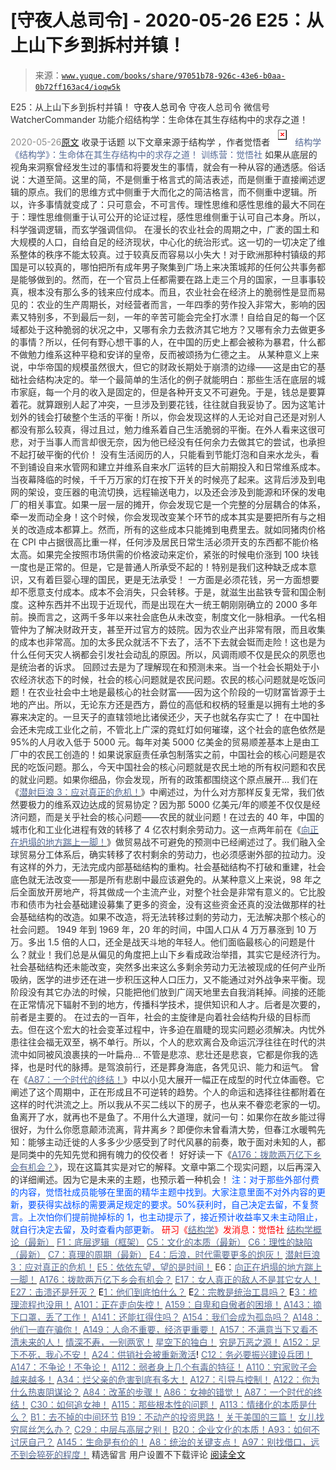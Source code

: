 # [守夜人总司令] - 2020-05-26 E25：从上山下乡到拆村并镇！

> 来源：[`www.yuque.com/books/share/97051b78-926c-43e6-b0aa-0b72ff163ac4/ioqw5k`](https://www.yuque.com/books/share/97051b78-926c-43e6-b0aa-0b72ff163ac4/ioqw5k)

<ne-p id="520f42f3293818f927861ebbd5b15da4_p_0" data-lake-id="520f42f3293818f927861ebbd5b15da4_p_0"><ne-text id="udb8b3a18" style="color: rgb(51, 51, 51);">E25：从上山下乡到拆村并镇！</ne-text></ne-p> <ne-p id="cf8475a94d90ab8c6e2a73eaef074639" data-lake-id="cf8475a94d90ab8c6e2a73eaef074639"><ne-text id="u12c5966f" ne-fontsize="14">守夜人总司令</ne-text></ne-p> <ne-p id="04e549db0a848e924335e7414127838c" data-lake-id="04e549db0a848e924335e7414127838c"><ne-text id="ud7a0fff7" ne-fontsize="14" ne-bold="true" style="color: rgb(51, 51, 51);">守夜人总司令</ne-text></ne-p> <ne-p id="3e360c7ed76b5abd1e81f1c7e32c25a7" data-lake-id="3e360c7ed76b5abd1e81f1c7e32c25a7"><ne-text id="uf485be0b" ne-fontsize="14" style="color: rgb(51, 51, 51);">微信号</ne-text><ne-text id="u39f474cf" ne-fontsize="14" style="color: rgb(51, 51, 51);">WatcherCommander</ne-text></ne-p> <ne-p id="1988627658ad07402fc3ed52fa5e97a7" data-lake-id="1988627658ad07402fc3ed52fa5e97a7"><ne-text id="u6b7ea17c" ne-fontsize="14" style="color: rgb(51, 51, 51);">功能介绍</ne-text><ne-text id="u479b5154" ne-fontsize="14" style="color: rgb(51, 51, 51);">结构学：生命体在其生存结构中的求存之道！</ne-text></ne-p> <ne-p id="36c6309b3575306182539cc0338554d5" data-lake-id="36c6309b3575306182539cc0338554d5"><ne-text id="u2b02ff01" style="color: rgb(140, 140, 140);">2020-05-26</ne-text>[<ne-text id="u5d477801" ne-fontsize="14">原文</ne-text>](https://mp.weixin.qq.com/s?__biz=MzAxNDk1NjI2Mw==&mid=2247485253&idx=1&sn=172cfde4eed0b0be387948c45db6e897&chksm=9b8a24cdacfdaddbf6564db42f7b16c7d172cb7f97c6a66b92193bcb13402c7628274eba1232&scene=27#wechat_redirect&cpage=211)</ne-p> <ne-p id="bb945f62e17fbca284c8ec0c62bbdb97" data-lake-id="bb945f62e17fbca284c8ec0c62bbdb97"><ne-text id="u5a02a742" style="color: rgb(51, 51, 51);">收录于话题</ne-text></ne-p> <ne-p id="2ac486a557bed7c1ecb953d72c51150f" data-lake-id="2ac486a557bed7c1ecb953d72c51150f"><ne-text id="ua6d062ce" ne-fontsize="14" style="color: rgb(51, 51, 51);">以下文章来源于结构学 ，作者觉悟者</ne-text></ne-p> <ne-p id="fc705516090f2d908bd23e6d15426068" data-lake-id="fc705516090f2d908bd23e6d15426068"><ne-card data-card-name="image" data-card-type="inline" id="QI2p8" ne-fontsize="14" data-event-boundary="card" style="color: rgb(87, 107, 149);">![](img/c75ac1601bbc1f959bea02ce1689be86.png)  <ne-p id="8765b4484c3c2efd57d07af6a08157b7" data-lake-id="8765b4484c3c2efd57d07af6a08157b7"><ne-text id="uc1bdce43" style="color: rgb(87, 107, 149);">结构学</ne-text></ne-p> <ne-p id="663f95227630e7c27315ce89824bb0d3" data-lake-id="663f95227630e7c27315ce89824bb0d3"><ne-text id="u9255160b" style="color: rgb(87, 107, 149);">《结构学》：生命体在其生存结构中的求存之道！ 训练营：觉悟社</ne-text></ne-p> <ne-p id="157cd2b0ad0da5e58fcb928d2f947478" data-lake-id="157cd2b0ad0da5e58fcb928d2f947478"><ne-text id="ua2fe8bc7" style="color: rgb(51, 51, 51);">如果从底层的视角来洞察曾经发生过的事情和将要发生的事情，就会有一种从容的通透感。俗话说：大道至简。这里的简，不是侧重于格言式的简洁表述，而是侧重于直接阐述逻辑的原点。我们的思维方式中侧重于大而化之的简洁格言，而不侧重中逻辑。所以，许多事情就变成了：只可意会，不可言传。理性思维和感性思维的最大不同在于：理性思维侧重于认可公开的论证过程，感性思维侧重于认可自己本身。所以，科学强调逻辑，而玄学强调信仰。</ne-text></ne-p> <ne-p id="43e768282c13d2bdbf15677fa4fdcb75" data-lake-id="43e768282c13d2bdbf15677fa4fdcb75"><ne-text id="ud267ab3f" style="color: rgb(51, 51, 51);">在漫长的农业社会的周期之中，广袤的国土和大规模的人口，自给自足的经济现状，中心化的统治形式。这一切的一切决定了维系整体的秩序不能太较真。过于较真反而容易以小失大！对于欧洲那种村镇级的邦国是可以较真的，哪怕把所有成年男子聚集到广场上来决策城邦的任何公共事务都是能够做到的。然而，在一个官员上任都需要在路上走三个月的国家，一旦事事较真，根本没有那么多的钱来应付成本。而且，农业社会在经济上的脆弱性是显而易见的：农业的生产周期长，对经营者而言，一年四季的劳作投入非常大，影响的因素又特别多，不到最后一刻，一年的辛苦可能会完全打水漂！自给自足的每一个区域都处于这种脆弱的状况之中，又哪有余力去救济其它地方？又哪有余力去做更多的事情？所以，任何有野心想干事的人，在中国的历史上都会被称为暴君，什么都不做勉力维系这种平稳和安详的皇帝，反而被颂扬为仁德之主。</ne-text></ne-p> <ne-p id="37aec9c278df6193eb74aaffdfb34010" data-lake-id="37aec9c278df6193eb74aaffdfb34010"><ne-text id="ud5060567" style="color: rgb(51, 51, 51);">从某种意义上来说，中华帝国的规模虽然很大，但它的财政长期处于崩溃的边缘——这是由它的基础社会结构决定的。举一个最简单的生活化的例子就能明白：那些生活在底层的城市家庭，每一个月的收入是固定的，但是各种开支又不可避免。于是，钱总是要算着花。就算跟别人起了冲突，一旦涉及到要花钱，往往就自我妥协了。因为这笔计划外的钱会打破整个生活的平衡！所以，你会发现这样的人无论对自己还是对别人都没有那么较真，得过且过，勉力维系着自己生活脆弱的平衡。在外人看来这很可悲，对于当事人而言却很无奈，因为他已经没有任何余力去做其它的尝试，也承担不起打破平衡的代价！</ne-text></ne-p> <ne-p id="76b7814aa97553435355887f39608438" data-lake-id="76b7814aa97553435355887f39608438"><ne-text id="u8f22f673" style="color: rgb(51, 51, 51);">没有生活阅历的人，只能看到节能灯泡和自来水龙头，看不到铺设自来水管网和建立并维系自来水厂运转的巨大前期投入和日常维系成本。当夜幕降临的时候，千千万万家的灯在按下开关的时候亮了起来。这背后涉及到电网的架设，变压器的电流切换，远程输送电力，以及还会涉及到能源和环保的发电厂的相关事宜。如果一层一层的摊开，你会发现它是一个完整的分层耦合的体系，牵一发而动全身！这个时候，你会发现改变某个环节的成本其实是要把所有与之相关的改造成本都算上。然而，所有的这些成本只能摊到电费里去。就如同猪肉价格在 CPI 中占据很高比重一样，任何涉及居民日常生活必须开支的东西都不能价格太高。如果完全按照市场供需的价格波动来定价，紧张的时候电价涨到 100 块钱一度也是正常的。但是，它是普通人所承受不起的！特别是我们这种缺乏成本意识，又有着巨婴心理的国民，更是无法承受！</ne-text></ne-p> <ne-p id="f749c8b51b6d0464d1628d1373f3dabd" data-lake-id="f749c8b51b6d0464d1628d1373f3dabd"><ne-text id="u67a8f9c5" style="color: rgb(51, 51, 51);">一方面是必须花钱，另一方面想要却不愿意支付成本。成本不会消失，只会转移。于是，就滋生出盐铁专营和国企制度。这种东西并不出现于近现代，而是出现在大一统王朝刚刚确立的 2000 多年前。换而言之，这两千多年以来社会底色从未改变，制度文化一脉相承。一代名相管仲为了解决财政开支，甚至开过官方的妓院。因为农业产出非常有限，而且收集的成本也非常高。加的太多民众就活不下去了，活不下去就会铤而走险！这也是为什么任何天灾人祸都会引发社会动乱的原因。所以，风调雨顺不仅是民众的夙愿也是统治者的诉求。</ne-text></ne-p> <ne-p id="09f975392b3ec84058d9f81b26853eec" data-lake-id="09f975392b3ec84058d9f81b26853eec"><ne-text id="u2dbe3975" style="color: rgb(51, 51, 51);">回顾过去是为了理解现在和预测未来。当一个社会长期处于小农经济状态下的时候，社会的核心问题就是农民问题。农民的核心问题就是吃饭问题！在农业社会中土地是最核心的社会财富——因为这个阶段的一切财富皆源于土地的产出。所以，无论东方还是西方，爵位的高低和权柄的轻重是以拥有土地的多寡来决定的。一旦天子的直辖领地比诸侯还少，天子也就名存实亡了！</ne-text></ne-p> <ne-p id="7ea56e7c7ed29960a1faf3e7eaf04cea" data-lake-id="7ea56e7c7ed29960a1faf3e7eaf04cea"><ne-text id="u2f8aef6d" style="color: rgb(51, 51, 51);">在中国社会还未完成工业化之前，不管北上广深的霓虹灯如何璀璨，这个社会的底色依然是 95%的人月收入低于 5000 元。每年对美 5000 亿美金的贸易顺差基本上是由工厂中的农民工创造的！如果说家庭责任承包制落实之前，中国社会的核心问题是农民的吃饭问题。那么，今天中国社会的核心问题就是农民土地的所有权问题和农民的就业问题。如果你细品，你会发现，所有的政策都围绕这个原点展开…</ne-text></ne-p> <ne-p id="b8bfbe9b3d309888a1bc135119e7dd1c" data-lake-id="b8bfbe9b3d309888a1bc135119e7dd1c"><ne-text id="ud5006e0b" style="color: rgb(51, 51, 51);">我们在《</ne-text>[<ne-text id="u51c257b0" style="color: rgb(87, 107, 149);">潜射巨浪 3：应对真正的危机！</ne-text>](http://mp.weixin.qq.com/s?__biz=MzAxNDk1NjI2Mw==&mid=2247485199&idx=1&sn=aba0a12dad3ec2d04e267645968b7cb1&chksm=9b8a2487acfdad910b880c358c1f6754e5ba01eb7eadfe70b45c2d1c9ec161d20151df4b1f2e&scene=21#wechat_redirect)<ne-text id="u0fcf44d0" style="color: rgb(51, 51, 51);">》中阐述过，为什么对方那样反复无常，我们依然要极力的维系双边达成的贸易协定？因为那 5000 亿美元/年的顺差不仅仅是经济问题，而是关乎社会的核心问题——农民的就业问题！在过去的 40 年，中国的城市化和工业化进程有效的转移了 4 亿农村剩余劳动力。这一点两年前在《</ne-text>[<ne-text id="u202e92cf" style="color: rgb(87, 107, 149);">向正在坍塌的地方踹上一脚！</ne-text>](http://mp.weixin.qq.com/s?__biz=MzIzMDYwOTM0Mg==&mid=2247483766&idx=1&sn=b17f66fe5f8fd77d3c27c8bc60eb8c8a&chksm=e8b199a7dfc610b1ddcced086ff6d2be69354b7feeef60c0e508d56dd4fd54ee9660483cf5bb&scene=21#wechat_redirect)<ne-text id="u4a8a8416" style="color: rgb(51, 51, 51);">》做贸易战不可避免的预测中已经阐述过了。我们融入全球贸易分工体系后，确实转移了农村剩余的劳动力，也必须感谢外部的拉动力。没有这样的外力，无法完成内部基础结构的重构。社会基础结构不打破和重建，社会底色就无法改变——那是所有悲剧中最应该避免的。从某种意义上来说，98 年之后全面放开房地产，将其做成一个主流产业，对整个社会是非常有意义的。它比股市和债市为社会基础建设募集了更多的资金，没有这些资金还真的没法做那样的社会基础结构的改造。如果不改造，将无法转移过剩的劳动力，无法解决那个核心的社会问题。</ne-text></ne-p> <ne-p id="94a1c336507f3b4c02a303d446d18317" data-lake-id="94a1c336507f3b4c02a303d446d18317"><ne-text id="uc14b61b7" style="color: rgb(51, 51, 51);">1949 年到 1969 年，20 年的时间，中国人口从 4 万万暴涨到 10 万万。多出 1.5 倍的人口，还全是战天斗地的年轻人。他们面临最核心的问题是什么？就业！我们总是从偏见的角度把上山下乡看成政治举措，其实它是经济行为。社会基础结构还未能改变，突然多出来这么多剩余劳动力无法被现成的任何产业所吸纳，医学的进步还在进一步积压这种人口压力，又不能通过对外战争来平衡。现阶段没有其它办法的时候，只能把他们放到广阔天地里去自我消耗掉。间接的还能在正常情况下辐射不到的地方，传播科学技术，提供知识和人才。后者是次要的，前者是主要的。</ne-text></ne-p> <ne-p id="9402318be8f733357e9a0ec183148f73" data-lake-id="9402318be8f733357e9a0ec183148f73"><ne-text id="ua3b95fbf" style="color: rgb(51, 51, 51);">在过去的一百年，社会的主旋律是向着社会结构升级的目标而去。但在这个宏大的社会变革过程中，许多迫在眉睫的现实问题必须解决。内忧外患往往会福无双至，祸不单行。所以，个人的悲欢离合及命运沉浮往往在时代的洪流中如同被风浪裹挟的一叶扁舟… 不管是悲凉、悲壮还是悲哀，它都是你我的选择，也是时代的脉搏。是驾浪前行，还是葬身海底，各凭见识、能力和运气。</ne-text></ne-p> <ne-p id="1397450d7af8c8a971b24b0436678e07" data-lake-id="1397450d7af8c8a971b24b0436678e07"><ne-text id="u342ef7ca" style="color: rgb(51, 51, 51);">曾在《</ne-text>[<ne-text id="uded3b7c7" style="color: rgb(87, 107, 149);">A87：一个时代的终结！</ne-text>](http://mp.weixin.qq.com/s?__biz=MzAxNDk1NjI2Mw==&mid=2247484762&idx=1&sn=d662f3af14db0c25fa540a7a2ddcd9c7&chksm=9b8a26d2acfdafc45a58be632dd4ca60b92b89f4863b60d6e1a8b6790ee3590878cb1669209a&scene=21#wechat_redirect)<ne-text id="u6f4f323a" style="color: rgb(51, 51, 51);">》中以小见大展开一幅正在成型的时代立体画卷。它阐述了这个周期中，正在形成且不可逆转的趋势。个人的命运和选择往往都附着在这样的时代洪流之上。所以我从不买二线以下的房子，也从来不眷恋老家的一切。鱼离开了水，就再也不是鱼了。不用什么大道理，就问一句：如果你在故乡能过得很好，为什么你愿意颠沛流离，背井离乡？即便你未曾看清大势，但春江水暖鸭先知：能够主动迁徙的人多多少少感受到了时代风暴的前奏，敢于面对未知的人，都是同类中的先知先觉和拥有魄力的佼佼者！</ne-text></ne-p> <ne-p id="1ad5129c981b035366993edd93fbafa5" data-lake-id="1ad5129c981b035366993edd93fbafa5"><ne-text id="u93d49c3b" style="color: rgb(51, 51, 51);">好好读一下《</ne-text>[<ne-text id="u7f8a977c" style="color: rgb(87, 107, 149);">A176：拨款两万亿下乡会有机会？</ne-text>](http://mp.weixin.qq.com/s?__biz=MzAxNDk1NjI2Mw==&mid=2247485240&idx=1&sn=105505b186556162978e3785d2dd97fe&chksm=9b8a24b0acfdada68d2d4ae346498a4c602387990d855088978737809b953d7e368be83a4836&scene=21#wechat_redirect)<ne-text id="u0016fbb9" style="color: rgb(51, 51, 51);">》，现在这篇其实是对它的解释。文章中第二个现实问题，以后再深入的详细阐述。因为它是未来的主题，也预示着一种机会！</ne-text></ne-p> <ne-p id="c1cde9955dfd7571cb5be9019f6a657d" data-lake-id="c1cde9955dfd7571cb5be9019f6a657d"><ne-text id="u3836d2a6" ne-fontsize="13" style="color: rgb(0, 82, 255);">注：对于那些外部付费的内容，觉悟社成员能够在里面的精华主题中找到。大家注意里面不对外内容的更新，要获得实战标的需要满足规定的要求。50%获利时，自己决定去留，不复赘言。上次怕你们提前抛掉标的 1，也主动提示了，接近预计收益率又未主动阻止，就自行决定去留，及时查看内部更新。</ne-text></ne-p> <ne-p id="9f88561c872fc68bad49ba24c21bb448" data-lake-id="9f88561c872fc68bad49ba24c21bb448" ne-alignment="center"><ne-text id="u1a58fd12" style="color: rgb(255, 0, 0);">研习《</ne-text>[<ne-text id="uc628ea3c" style="color: rgb(87, 107, 149);">结构学</ne-text>](https://mp.weixin.qq.com/mp/appmsgalbum?action=getalbum&album_id=1318317199878225920&__biz=MzAxNDk1NjI2Mw==#wechat_redirect)<ne-text id="u3987ac9a" style="color: rgb(255, 0, 0);">》发消息</ne-text><ne-text id="u2bd1ae66" ne-bold="true" style="color: rgb(255, 0, 0);">：觉悟社</ne-text></ne-p>  <ne-p id="5c234f73dc63c06fd893977b8208dec4" data-lake-id="5c234f73dc63c06fd893977b8208dec4" ne-alignment="center"><ne-card data-card-name="image" data-card-type="inline" id="OMHle" data-event-boundary="card" style="color: rgb(51, 51, 51);"><ne-p id="75cda72164061ec23aedf30db8aa3254" data-lake-id="75cda72164061ec23aedf30db8aa3254">[<ne-text id="u7f0a2739" style="color: rgb(87, 107, 149);">结构学概论（最新）</ne-text>](http://mp.weixin.qq.com/s?__biz=MzAxNDk1NjI2Mw==&mid=2247485167&idx=1&sn=d5e962eff4a8e9770c83bc87d19d07f3&chksm=9b8a2567acfdac7154f7a62996dca874e5d186b44f3d120dcb633760318788c42d304e325313&scene=21#wechat_redirect)</ne-p> <ne-p id="61a6b4ec44b7734a2309a966132d8b66" data-lake-id="61a6b4ec44b7734a2309a966132d8b66">[<ne-text id="ub3e11064" style="color: rgb(87, 107, 149);">F1：底层逻辑（框架）</ne-text>](http://mp.weixin.qq.com/s?__biz=MzAxNDk1NjI2Mw==&mid=2247485072&idx=1&sn=83d919c9e3bf71d25978a97c8d4c8aa6&chksm=9b8a2518acfdac0ea8a0f84382cc7c0a26d1ac3664d76c6365aee67ac4ebcac1bf280c060249&scene=21#wechat_redirect)</ne-p> <ne-p id="8fc22c92a97eb5be1df3c8df140ad390" data-lake-id="8fc22c92a97eb5be1df3c8df140ad390">[<ne-text id="udeff7f12" style="color: rgb(87, 107, 149);">C5：文化的本质（最新）</ne-text>](http://mp.weixin.qq.com/s?__biz=MzAxNDk1NjI2Mw==&mid=2247485176&idx=1&sn=edd2d2664617b856f73da27471529eb6&chksm=9b8a2570acfdac66a9ad0160a17afd9e23a687bc0be9b7517602aaf3fa126c5d785bcead0da7&scene=21#wechat_redirect)</ne-p> <ne-p id="a77d39a34e86457fc2586beb2756515e" data-lake-id="a77d39a34e86457fc2586beb2756515e">[<ne-text id="u59c5af40" style="color: rgb(87, 107, 149);">C6：理性的缺陷（最新）</ne-text>](http://mp.weixin.qq.com/s?__biz=MzAxNDk1NjI2Mw==&mid=2247485088&idx=1&sn=dc240d68dabbc3fbaa9897c63128e439&chksm=9b8a2528acfdac3e2ed7d1fff93035fb458ffdde98085ac6cfcd64bd53c9b8492733341b88ca&scene=21#wechat_redirect)</ne-p> <ne-p id="32082f40d41cbb45e9ae389be04bf5df" data-lake-id="32082f40d41cbb45e9ae389be04bf5df">[<ne-text id="u32c85f96" style="color: rgb(87, 107, 149);">C7：真理的周期（最新）</ne-text>](http://mp.weixin.qq.com/s?__biz=MzAxNDk1NjI2Mw==&mid=2247485125&idx=1&sn=724eac40812de46a36c36a423d100223&chksm=9b8a254dacfdac5b81e40465e73885bad2944e5115cd3c3fd5564b139fff62d8d15465bdc614&scene=21#wechat_redirect)</ne-p> <ne-p id="2cc6ba06f802941f4c3ff2fff2b7501c" data-lake-id="2cc6ba06f802941f4c3ff2fff2b7501c">[<ne-text id="uf9389bc9" style="color: rgb(87, 107, 149);">E4：后浪，时代需要更多的炮灰！</ne-text>](http://mp.weixin.qq.com/s?__biz=MzAxNDk1NjI2Mw==&mid=2247485174&idx=1&sn=e3a702db58f3c2ec0d06b89f8435c73a&chksm=9b8a257eacfdac680d37903d2d05385f5c9401c189321cc109c96b1063e9753c8498d1553f72&scene=21#wechat_redirect)</ne-p> <ne-p id="83127ec377159a63400f33c5c4cb629f" data-lake-id="83127ec377159a63400f33c5c4cb629f">[<ne-text id="ud91f6211" style="color: rgb(87, 107, 149);">潜射巨浪 3：应对真正的危机！</ne-text>](http://mp.weixin.qq.com/s?__biz=MzAxNDk1NjI2Mw==&mid=2247485199&idx=1&sn=aba0a12dad3ec2d04e267645968b7cb1&chksm=9b8a2487acfdad910b880c358c1f6754e5ba01eb7eadfe70b45c2d1c9ec161d20151df4b1f2e&scene=21#wechat_redirect)</ne-p> <ne-p id="2ab666529a108800d0a8fb3d0b403714" data-lake-id="2ab666529a108800d0a8fb3d0b403714">[<ne-text id="u50a4a4bd" style="color: rgb(87, 107, 149);">E5：依依东望，望的是时间！</ne-text>](http://mp.weixin.qq.com/s?__biz=MzIzMDYwOTM0Mg==&mid=2247483860&idx=1&sn=b5b01ae82ff764ce2806251e3f2a809f&chksm=e8b19905dfc61013607735eb7782299c9a4d7a39a8b15a7b46182ef20eda3ffe9f6ed6337e1f&scene=21#wechat_redirect)</ne-p> <ne-p id="240640678a10e3e87cb771ed3b40724a" data-lake-id="240640678a10e3e87cb771ed3b40724a"><ne-text id="u2876a525" style="color: rgb(51, 51, 51);">E6：</ne-text>[<ne-text id="u01e87240" style="color: rgb(87, 107, 149);">向正在坍塌的地方踹上一脚！</ne-text>](http://mp.weixin.qq.com/s?__biz=MzAxNDk1NjI2Mw==&mid=2247483789&idx=1&sn=5e44b7b524c3dc4bb7705f49ed0a44a3&chksm=9b8a2205acfdab139e4b1d44ef6702b09c9fbf79505340205d13fbdaa33207a997f54bee0e97&scene=21#wechat_redirect)</ne-p> <ne-p id="f6d693aa909fc9372289bb8ebdfdec4a" data-lake-id="f6d693aa909fc9372289bb8ebdfdec4a">[<ne-text id="ub985f64a" style="color: rgb(87, 107, 149);">A176：拨款两万亿下乡会有机会？</ne-text>](http://mp.weixin.qq.com/s?__biz=MzAxNDk1NjI2Mw==&mid=2247485240&idx=1&sn=105505b186556162978e3785d2dd97fe&chksm=9b8a24b0acfdada68d2d4ae346498a4c602387990d855088978737809b953d7e368be83a4836&scene=21#wechat_redirect)</ne-p> <ne-p id="dc781be5d3a247982807702db1ee362a" data-lake-id="dc781be5d3a247982807702db1ee362a">[<ne-text id="ue0fc19cf" style="color: rgb(87, 107, 149);">E17：女人真正的敌人不是其它女人！</ne-text>](http://mp.weixin.qq.com/s?__biz=MzAxNDk1NjI2Mw==&mid=2247485246&idx=1&sn=e0a9e2bac3f9bc5122895e854b7d597a&chksm=9b8a24b6acfdada017380e476dc7faaf80b57b95b2bb8eb7b8ab61d0b04f5dd46850f7af81e3&scene=21#wechat_redirect)</ne-p> <ne-p id="2d4255e0d11e45aa07d4e6dd1ff6cb0f" data-lake-id="2d4255e0d11e45aa07d4e6dd1ff6cb0f">[<ne-text id="ub3338c8c" style="color: rgb(87, 107, 149);">E27：击溃还是歼灭？</ne-text>](http://mp.weixin.qq.com/s?__biz=MzAxNDk1NjI2Mw==&mid=2247485068&idx=1&sn=2b373ea4eefcf1b09885327f1a71579c&chksm=9b8a2504acfdac128793e9562414dc6898813182021afefdb73c3ea788e0a998af0ed02fe173&scene=21#wechat_redirect)</ne-p> <ne-p id="fa25307d1acf04f54cc656686a0f2d79" data-lake-id="fa25307d1acf04f54cc656686a0f2d79"><ne-text id="uc577aafe" style="color: rgb(11, 1, 20);">E</ne-text>[<ne-text id="ub8062205" style="color: rgb(87, 107, 149);">1：他们到底怕什么？</ne-text>](http://mp.weixin.qq.com/s?__biz=MzAxNDk1NjI2Mw==&mid=2247483898&idx=1&sn=1b0a50386e9e89d2750dec717236f0aa&chksm=9b8a2272acfdab64235b35ee5e91b8cac6172144207251636e1345fc570aa1601f59eff7f442&scene=21#wechat_redirect)</ne-p> <ne-p id="7487a44c8a77a3c9e50959d3550c9742" data-lake-id="7487a44c8a77a3c9e50959d3550c9742"><ne-text id="ufd535ceb" style="color: rgb(11, 1, 20);">E</ne-text>[<ne-text id="u9448d49e" style="color: rgb(87, 107, 149);">2：宗教是统治工具吗？</ne-text>](http://mp.weixin.qq.com/s?__biz=MzAxNDk1NjI2Mw==&mid=2247483901&idx=1&sn=f5d9f8c7bd84370c79adae921351e813&chksm=9b8a2275acfdab63fde093d76ff82e01d0e2fd43ea675f77fd17fd51a15873d4d10499f5338d&scene=21#wechat_redirect)</ne-p> <ne-p id="e8151e4a83e651a9e81d8fb3b0dec609" data-lake-id="e8151e4a83e651a9e81d8fb3b0dec609"><ne-text id="u00f5a87f" style="color: rgb(11, 1, 20);">E</ne-text>[<ne-text id="u689efea6" style="color: rgb(87, 107, 149);">3：梳理流程也没用！</ne-text>](http://mp.weixin.qq.com/s?__biz=MzAxNDk1NjI2Mw==&mid=2247483989&idx=1&sn=ee70dacfd980f041379d91ae947ece44&chksm=9b8a21ddacfda8cb28bf62d6f53531e8a8ebce2de96396e50ec7e7e144fffe502ec6faee3415&scene=21#wechat_redirect)</ne-p> <ne-p id="f5849d7fd9c8a40a9f3188c8cae02e0a" data-lake-id="f5849d7fd9c8a40a9f3188c8cae02e0a">[<ne-text id="u3c411c8e" style="color: rgb(87, 107, 149);">A101：正在走向失控！</ne-text>](http://mp.weixin.qq.com/s?__biz=MzAxNDk1NjI2Mw==&mid=2247485118&idx=1&sn=f80e8cdc785582325fe732a34ada1752&chksm=9b8a2536acfdac20e341884248b172b0c0ca910540223ab60c7625fdc0de2a03975d780ea2ab&scene=21#wechat_redirect)</ne-p> <ne-p id="de9d89f6db65ec0e8ec437ea8a60a6db" data-lake-id="de9d89f6db65ec0e8ec437ea8a60a6db">[<ne-text id="ua595326c" style="color: rgb(87, 107, 149);">A159：自卑和自傲者的困境！</ne-text>](http://mp.weixin.qq.com/s?__biz=MzAxNDk1NjI2Mw==&mid=2247485153&idx=1&sn=99a5e1a0d2bc95424798e904714bb8ed&chksm=9b8a2569acfdac7f12a09d0ba6950a2e5cbca5ef6cfb03e91d5fb787d1c52c709ffa01024784&scene=21#wechat_redirect)</ne-p> <ne-p id="14a35d8d285fee30a7ffc1dfde956269" data-lake-id="14a35d8d285fee30a7ffc1dfde956269">[<ne-text id="u798b6def" style="color: rgb(87, 107, 149);">A143：摘下口罩，丢了工作！</ne-text>](http://mp.weixin.qq.com/s?__biz=MzAxNDk1NjI2Mw==&mid=2247485056&idx=1&sn=eff9f05bcad84a7ccd397ebaacde4055&chksm=9b8a2508acfdac1eb18a04ce52aef698f8e4da804261fd1f75930aa5e7c3fbe50806b0077542&scene=21#wechat_redirect)</ne-p> <ne-p id="823886e65cf8bc7bb6b233e7b5b50a4e" data-lake-id="823886e65cf8bc7bb6b233e7b5b50a4e">[<ne-text id="u07121bd3" style="color: rgb(87, 107, 149);">A141：还能扛得住吗？</ne-text>](http://mp.weixin.qq.com/s?__biz=MzAxNDk1NjI2Mw==&mid=2247485046&idx=1&sn=d7a96fb55a2d572e99346b475818fe95&chksm=9b8a25feacfdace8ee0ac46509e45dc495a8d28b9f12f2acfe6d96d87cf87b8d8fb887b6e6fa&scene=21#wechat_redirect)</ne-p> <ne-p id="2a092f87f8624a4422c70b63c9e0241a" data-lake-id="2a092f87f8624a4422c70b63c9e0241a">[<ne-text id="uadadaa04" style="color: rgb(87, 107, 149);">A154：我们会成为孤岛吗？</ne-text>](http://mp.weixin.qq.com/s?__biz=MzAxNDk1NjI2Mw==&mid=2247485133&idx=1&sn=f0da94e06adf2e02d479952851fe28eb&chksm=9b8a2545acfdac5355c2d105123de29322b07b417f2923aa9d8e5ee9e2ba86a65fe31a2b3a0a&scene=21#wechat_redirect)</ne-p> <ne-p id="80cfb4ca80bdb868de2d9adbf80aadfd" data-lake-id="80cfb4ca80bdb868de2d9adbf80aadfd">[<ne-text id="u7daff22d" style="color: rgb(87, 107, 149);">A148：他们一直在骗你！</ne-text>](http://mp.weixin.qq.com/s?__biz=MzAxNDk1NjI2Mw==&mid=2247485104&idx=1&sn=95439802cbeb1e42c406b5db1506d630&chksm=9b8a2538acfdac2e0f18661179a39a4ac262d1621e470595a57d660561c5dab9f0a895564fcc&scene=21#wechat_redirect)</ne-p> <ne-p id="b1c4dc002f45806cc344f9ea3613da23" data-lake-id="b1c4dc002f45806cc344f9ea3613da23">[<ne-text id="ua265eead" style="color: rgb(87, 107, 149);">A149：人命不重要，经济更重要！</ne-text>](http://mp.weixin.qq.com/s?__biz=MzAxNDk1NjI2Mw==&mid=2247485108&idx=1&sn=3fab85fd661e063fa5b16c9fd8d85eff&chksm=9b8a253cacfdac2af43b37c34ffc673a5f4ca2e25b9580fa8a220c3c2bdc90e2f8cdf630c86c&scene=21#wechat_redirect)</ne-p> <ne-p id="2ae05c80aa508b0b0966beb0e7faef26" data-lake-id="2ae05c80aa508b0b0966beb0e7faef26">[<ne-text id="u17c9b857" style="color: rgb(87, 107, 149);">A157：不满意当下又看不清未来的人！</ne-text>](http://mp.weixin.qq.com/s?__biz=MzAxNDk1NjI2Mw==&mid=2247485147&idx=1&sn=0671d93b35a4a8f514605c81a82c61fa&chksm=9b8a2553acfdac45978c046ae293899ecf920780d9cc3f7adedc6e42b7d516754a7aeeb6aa8d&scene=21#wechat_redirect)</ne-p> <ne-p id="6899e8e79bd2a441abc0c7ec997ce1a6" data-lake-id="6899e8e79bd2a441abc0c7ec997ce1a6">[<ne-text id="uacba887a" style="color: rgb(87, 107, 149);">情深不寿，一别两宽！</ne-text>](http://mp.weixin.qq.com/s?__biz=MzAxNDk1NjI2Mw==&mid=2247485170&idx=1&sn=d91c1d54507cafd7400b6b26d11f037b&chksm=9b8a257aacfdac6c0996bcb1ed941bb2d63845853bab1eba7fcb6a8f0fb4565d635218c808b5&scene=21#wechat_redirect)</ne-p> <ne-p id="9216be42e36d2f990d825fbb3e36795d" data-lake-id="9216be42e36d2f990d825fbb3e36795d">[<ne-text id="u35b07836" style="color: rgb(87, 107, 149);">星空下的独白！</ne-text>](http://mp.weixin.qq.com/s?__biz=MzAxNDk1NjI2Mw==&mid=2247484550&idx=1&sn=fa82f3305cc05c03bebea3852dd822b6&chksm=9b8a270eacfdae181964706c9ba3ccde2a315f3f6e21011f6296b060e0e14384ad0485da97f9&scene=21#wechat_redirect)</ne-p> <ne-p id="a205c85812e395bdefd0d0a81a0910db" data-lake-id="a205c85812e395bdefd0d0a81a0910db">[<ne-text id="u5975090e" style="color: rgb(87, 107, 149);">穷是万恶之源！</ne-text>](http://mp.weixin.qq.com/s?__biz=MzAxNDk1NjI2Mw==&mid=2247483823&idx=1&sn=e54ebe9891b302dc0bf1815c76ccf8b7&chksm=9b8a2227acfdab31a05e273addd9159d4b8263d58d3c58bf214841c8189157519719c3427306&scene=21#wechat_redirect)</ne-p> <ne-p id="e6de6fd1252e8a47e82517b913c87e3d" data-lake-id="e6de6fd1252e8a47e82517b913c87e3d">[<ne-text id="ufd0dc9ac" style="color: rgb(87, 107, 149);">A152：足下不死，我心不安！</ne-text>](http://mp.weixin.qq.com/s?__biz=MzAxNDk1NjI2Mw==&mid=2247485129&idx=1&sn=4e54449e04c82de033b1d08b62909fac&chksm=9b8a2541acfdac57a7415beb4d029e9ebb531a4dba524a2bfae39feb00516ac2a9bcd93a2af1&scene=21#wechat_redirect)</ne-p> <ne-p id="29a8a0133d8e13ed2c90828d1feb5519" data-lake-id="29a8a0133d8e13ed2c90828d1feb5519">[<ne-text id="u882d9b97" style="color: rgb(87, 107, 149);">A24：供销社会被重新激活</ne-text>](http://mp.weixin.qq.com/s?__biz=MzAxNDk1NjI2Mw==&mid=2247484249&idx=1&sn=b8af24c3440b291292b1ed4eddfcfaec&chksm=9b8a20d1acfda9c79045cf72415a403a655fcbcc03483c9b2970fd289e28f7c18a998142039c&scene=21#wechat_redirect)<ne-text id="uf8117c59" style="color: rgb(11, 1, 20);">!</ne-text></ne-p> <ne-p id="7b2057460e0fc0cc5524dccc96df7e57" data-lake-id="7b2057460e0fc0cc5524dccc96df7e57">[<ne-text id="u0b49b041" style="color: rgb(87, 107, 149);">C12：务必要振兴建设兵团！</ne-text>](http://mp.weixin.qq.com/s?__biz=MzAxNDk1NjI2Mw==&mid=2247484193&idx=1&sn=88c86597191d0c97a411f9ea6f7b7c5d&chksm=9b8a20a9acfda9bfae819e8e42531fe6d523dd244ef0fc0c0787ab812540108c181f7ec2ffa9&scene=21#wechat_redirect)</ne-p> <ne-p id="5561a5e854c588b5872be3192ac4518f" data-lake-id="5561a5e854c588b5872be3192ac4518f">[<ne-text id="ucdfa50f6" style="color: rgb(87, 107, 149);">A147：不争论！不争论！</ne-text>](http://mp.weixin.qq.com/s?__biz=MzAxNDk1NjI2Mw==&mid=2247485096&idx=1&sn=5e5f8668239146507240a8ca9bd3129c&chksm=9b8a2520acfdac36b0d7f692c488c41a5d80872b7cc85c03cb728e2ecd09622cc02afbaee1e6&scene=21#wechat_redirect)</ne-p> <ne-p id="bd718051caa3a52d266edfd1d6d8d370" data-lake-id="bd718051caa3a52d266edfd1d6d8d370">[<ne-text id="u54f3c0f2" style="color: rgb(87, 107, 149);">A112：弱者身上几个有毒的特征！</ne-text>](http://mp.weixin.qq.com/s?__biz=MzAxNDk1NjI2Mw==&mid=2247484903&idx=1&sn=609b7c81f10207eea8bcccbe35aa61b6&chksm=9b8a266facfdaf790a328ee9eca9d05f95ce939b69b2e4c1fcaacd63470bd79c44d03caeb00c&scene=21#wechat_redirect)</ne-p> <ne-p id="20cc65261ffeb575505de340a3566c82" data-lake-id="20cc65261ffeb575505de340a3566c82">[<ne-text id="u46e1ec9e" style="color: rgb(87, 107, 149);">A110：穷家败子会越来越多！</ne-text>](http://mp.weixin.qq.com/s?__biz=MzAxNDk1NjI2Mw==&mid=2247484897&idx=1&sn=84e1c8a85eb385c04f400095d47d55eb&chksm=9b8a2669acfdaf7f7a431a12c057023ae123aaa855b0f9d48a98c21eae27788632beb60765c9&scene=21#wechat_redirect)</ne-p> <ne-p id="58cb6483d70d56fcacfaec362d647ac7" data-lake-id="58cb6483d70d56fcacfaec362d647ac7">[<ne-text id="uc868324e" style="color: rgb(87, 107, 149);">A34：烂父亲的危害到底有多大！</ne-text>](http://mp.weixin.qq.com/s?__biz=MzIzMDYwOTM0Mg==&mid=2247483986&idx=1&sn=984fbf5e696f7a3f34f25dcf93037cea&chksm=e8b19a83dfc61395d629a54503920505c42a73a62b9e72308ed4ea0d66c509ca66a1a3138ea5&scene=21#wechat_redirect)</ne-p> <ne-p id="ddafb1baa19156aecdbb66dd8aff22db" data-lake-id="ddafb1baa19156aecdbb66dd8aff22db">[<ne-text id="udf9edc49" style="color: rgb(87, 107, 149);">A127：引导与控制！</ne-text>](http://mp.weixin.qq.com/s?__biz=MzAxNDk1NjI2Mw==&mid=2247484979&idx=1&sn=f399f00523a8dd5cafe7c0636121333e&chksm=9b8a25bbacfdacad35d6b31ea6500e76fc161c3dd8e789aacdc1284bedcdcaf57570dd6f6261&scene=21#wechat_redirect)</ne-p> <ne-p id="e5ebad97ebedffa706de9370a841bcee" data-lake-id="e5ebad97ebedffa706de9370a841bcee">[<ne-text id="u390143e6" style="color: rgb(87, 107, 149);">A122：你为什么热衷阴谋论？</ne-text>](http://mp.weixin.qq.com/s?__biz=MzAxNDk1NjI2Mw==&mid=2247484960&idx=1&sn=f04b2971f7e664f0ab903a6a9ffab5dd&chksm=9b8a25a8acfdacbecd85fb722d9e401e6b748a28498b75da9489af10d9cf69916bf473c72a7b&scene=21#wechat_redirect)</ne-p> <ne-p id="e65f70f095ae1ecc7833c8f2a412e407" data-lake-id="e65f70f095ae1ecc7833c8f2a412e407">[<ne-text id="u337d382f" style="color: rgb(87, 107, 149);">A84：改革的步骤！</ne-text>](http://mp.weixin.qq.com/s?__biz=MzIzMDYwOTM0Mg==&mid=2247484098&idx=1&sn=8a28fd5dce47b485ed38e4f3cfdb7d05&chksm=e8b19a13dfc61305fde13511d297aa1d6b59184825c7998f338e7d5f36742e3c06c717d78fe8&scene=21#wechat_redirect)</ne-p> <ne-p id="41ee6c1acbe1d46db7b54a978e2518a4" data-lake-id="41ee6c1acbe1d46db7b54a978e2518a4">[<ne-text id="uada306ad" style="color: rgb(87, 107, 149);">A86：女神的错觉！</ne-text>](http://mp.weixin.qq.com/s?__biz=MzAxNDk1NjI2Mw==&mid=2247484733&idx=1&sn=fab22e8ab3f80b78dab3d4e2e2716bfb&chksm=9b8a26b5acfdafa374df83506e5086a573169362877918977c08490b4e9747c45c99d1266e7f&scene=21#wechat_redirect)</ne-p> <ne-p id="b381b0bda50f7d5c7a42acd79b8e61b0" data-lake-id="b381b0bda50f7d5c7a42acd79b8e61b0">[<ne-text id="u6723a584" style="color: rgb(87, 107, 149);">A87：一个时代的终结！</ne-text>](http://mp.weixin.qq.com/s?__biz=MzIzMDYwOTM0Mg==&mid=2247484102&idx=1&sn=c0572fe89409ac0ef2d1468b8f81f130&chksm=e8b19a17dfc6130119eacf0492c237b5173f6f9c13265a36d7919e3132228f8c2d3306863c08&scene=21#wechat_redirect)</ne-p> <ne-p id="495b00c808f4221b380e0c1458dc6b7a" data-lake-id="495b00c808f4221b380e0c1458dc6b7a">[<ne-text id="ucfdbe4e4" style="color: rgb(87, 107, 149);">C30：如何追女神！</ne-text>](http://mp.weixin.qq.com/s?__biz=MzAxNDk1NjI2Mw==&mid=2247484588&idx=1&sn=de5c95495cc04bcfe8644c3c2bc025c3&chksm=9b8a2724acfdae3286a142c2de506a7494e2d7aa50c990c0e159cedab07b5287040f286dfac6&scene=21#wechat_redirect)</ne-p> <ne-p id="c4848adef7df4b6643628774b88a2fc6" data-lake-id="c4848adef7df4b6643628774b88a2fc6">[<ne-text id="u75531c28" style="color: rgb(87, 107, 149);">A115：那些根本性的问题！</ne-text>](http://mp.weixin.qq.com/s?__biz=MzAxNDk1NjI2Mw==&mid=2247484914&idx=1&sn=967fee05bc4f865fe727690ef496bd08&chksm=9b8a267aacfdaf6c067abdfbeed512ad0ec7af5d0c3310f4461e50eaa47c005b5b30ea9758af&scene=21#wechat_redirect)</ne-p> <ne-p id="7d5ee07ba55be57e07e8a89c64e82727" data-lake-id="7d5ee07ba55be57e07e8a89c64e82727">[<ne-text id="ua559a44f" style="color: rgb(87, 107, 149);">A113：情绪化的本质是什么？</ne-text>](http://mp.weixin.qq.com/s?__biz=MzAxNDk1NjI2Mw==&mid=2247484925&idx=1&sn=a3e5d2a4ffa1f0c4a1e915a7f6244527&chksm=9b8a2675acfdaf6365b4c9b6f0390ceae91e0dbf218efdd6be0dc600964d220b1ab45bb6c2ac&scene=21#wechat_redirect)</ne-p> <ne-p id="002da94ec91ced61e71eda471e359552" data-lake-id="002da94ec91ced61e71eda471e359552">[<ne-text id="ubb5dae10" style="color: rgb(87, 107, 149);">B1：去不掉的中间环节</ne-text>](http://mp.weixin.qq.com/s?__biz=MzIzMDYwOTM0Mg==&mid=2247483903&idx=1&sn=e8a21cb816d6a27d869f81463805a208&chksm=e8b1992edfc610380f54d91f9acc9844820c77ce8a5bcedb4f36372c406647f45fd2514a6a77&scene=21#wechat_redirect)</ne-p> <ne-p id="bbe5d6066c19bc756542ff1dab83039e" data-lake-id="bbe5d6066c19bc756542ff1dab83039e">[<ne-text id="u61fc459c" style="color: rgb(87, 107, 149);">B19：不动产的投资思路！</ne-text>](http://mp.weixin.qq.com/s?__biz=MzAxNDk1NjI2Mw==&mid=2247484650&idx=1&sn=36687887ab7cd444fd324c3906b8d54a&chksm=9b8a2762acfdae74b83a146bdd8994b81cb9879b3de5caa870c13c6253ad22b2f5c42b0fe59a&scene=21#wechat_redirect)</ne-p> <ne-p id="f38edea91dd3323a057d864e0f6d53ee" data-lake-id="f38edea91dd3323a057d864e0f6d53ee">[<ne-text id="u4802e79a" style="color: rgb(87, 107, 149);">关于美国的三篇！</ne-text>](http://mp.weixin.qq.com/s?__biz=MzIzMDYwOTM0Mg==&mid=2247484082&idx=1&sn=7f0efdc740505aeff41af3593c2c07d2&chksm=e8b19a63dfc613757721204eef321ddcad7ddc01dfc2076db117c37c0b37d75438f2e405c830&scene=21#wechat_redirect)</ne-p> <ne-p id="d024c584ea314433b242b0be95405127" data-lake-id="d024c584ea314433b242b0be95405127">[<ne-text id="ufd75c19c" style="color: rgb(87, 107, 149);">女儿找穷屌丝怎么办？</ne-text>](http://mp.weixin.qq.com/s?__biz=MzAxNDk1NjI2Mw==&mid=2247484939&idx=1&sn=6a8b9a3df7e1197fde72a04e45ad3055&chksm=9b8a2583acfdac958a9514beb89993c74e6ee5ad63df4c4c6d420f8ac9cc3976dcfe5f66c734&scene=21#wechat_redirect)</ne-p> <ne-p id="19feb1426eb339cbbe9bc35df2fe90a0" data-lake-id="19feb1426eb339cbbe9bc35df2fe90a0">[<ne-text id="ub280875d" style="color: rgb(87, 107, 149);">C29：中层与高层之别！</ne-text>](http://mp.weixin.qq.com/s?__biz=MzIzMDYwOTM0Mg==&mid=2247484061&idx=1&sn=6b5effaceec4ccea129b0b2c0ff9eb94&chksm=e8b19a4cdfc6135a82d4a79c2245a8efb5cea97135ffeef76afcdb0f1d23fc37408270b77ac3&scene=21#wechat_redirect)</ne-p> <ne-p id="c0cba2419688b14876b10e4b03b3427d" data-lake-id="c0cba2419688b14876b10e4b03b3427d">[<ne-text id="uc22c56d3" style="color: rgb(87, 107, 149);">B20：企业文化的本质！</ne-text>](http://mp.weixin.qq.com/s?__biz=MzIzMDYwOTM0Mg==&mid=2247484111&idx=1&sn=d6154ef03c3702d24ebbd49ec6d2544b&chksm=e8b19a1edfc61308357f4cc639a74339e18c1e7ea64e351a1d73fac03d82e0daa3d7cbd2b4f7&scene=21#wechat_redirect)[<ne-text id="u215b26c7" style="color: rgb(87, 107, 149);">A93：如何不讨厌自己？</ne-text>](http://mp.weixin.qq.com/s?__biz=MzAxNDk1NjI2Mw==&mid=2247484783&idx=1&sn=08bb06c4b322311a9d08a0d67077b6ac&chksm=9b8a26e7acfdaff1fb664e30d3365b7405692c4c7e53b41d078052fcbd87faf8de05c04346ce&scene=21#wechat_redirect)</ne-p> <ne-p id="98420c3a30cf90f69a5676aa6178fe9b" data-lake-id="98420c3a30cf90f69a5676aa6178fe9b">[<ne-text id="u348e360c" style="color: rgb(87, 107, 149);">A145：生命是有价的！</ne-text>](http://mp.weixin.qq.com/s?__biz=MzIzMDYwOTM0Mg==&mid=2247484225&idx=1&sn=a811aaea8f276764fd52f3c23c629538&chksm=e8b19b90dfc61286a480096d1f6f2200f06f7f8f8d7cc07642caee3bdcd0f7d259e81c6e83b3&scene=21#wechat_redirect)</ne-p> <ne-p id="fbaad98a5eaba2b578ed7e5c9e8e95ef" data-lake-id="fbaad98a5eaba2b578ed7e5c9e8e95ef">[<ne-text id="uc8d911fa" style="color: rgb(87, 107, 149);">A8：统治的关键支点！</ne-text>](http://mp.weixin.qq.com/s?__biz=MzAxNDk1NjI2Mw==&mid=2247483996&idx=1&sn=c9bc4ea308424074eddfdf68020fc602&chksm=9b8a21d4acfda8c2902216f0de9989ce3d22d440efe7c3bdcc29724308c95969cb124ed257f5&scene=21#wechat_redirect)</ne-p> <ne-p id="8b6ede886609c3cad0a68f9d382d5d42" data-lake-id="8b6ede886609c3cad0a68f9d382d5d42">[<ne-text id="ub2f4bd21" style="color: rgb(87, 107, 149);">A97：别找借口，远不到会猝死的程度！</ne-text>](http://mp.weixin.qq.com/s?__biz=MzAxNDk1NjI2Mw==&mid=2247484866&idx=1&sn=d93222730b1fd65cd31d270e54c91073&chksm=9b8a264aacfdaf5cf1d8eab64891b03e7b9966e887c9f512b7cb4a3f6cca04f1faa2c5da905d&scene=21#wechat_redirect)</ne-p> <ne-h3 id="9dWXy" data-lake-id="9dWXy"><ne-heading-ext><ne-heading-anchor></ne-heading-anchor><ne-heading-fold></ne-heading-fold></ne-heading-ext><ne-heading-content><ne-text id="udd2ccc35" ne-fontsize="16" style="color: rgb(51, 51, 51);">精选留言</ne-text></ne-heading-content></ne-h3> <ne-p id="35ef228b4fc67b9be056ed2b184b51f1" data-lake-id="35ef228b4fc67b9be056ed2b184b51f1"><ne-text id="ueae4c1d7" style="color: rgb(51, 51, 51);">用户设置不下载评论</ne-text></ne-p> <ne-p id="7903b1a9ce369b358898ac356bb3c1e9" data-lake-id="7903b1a9ce369b358898ac356bb3c1e9">[<ne-text id="u5a5300ce">阅读全文</ne-text>](https://t.zsxq.com/rJEyj62)</ne-p></ne-card></ne-p></ne-card></ne-p>